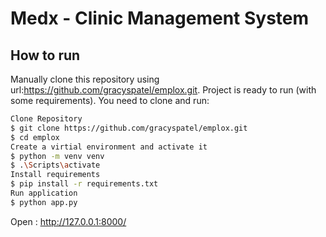 # Medx - Clinic Management System
## How to run

Manually clone this repository using url:https://github.com/gracyspatel/emplox.git.
Project is ready to run (with some requirements). You need to clone and run:

```sh
Clone Repository
$ git clone https://github.com/gracyspatel/emplox.git
$ cd emplox
Create a virtial environment and activate it
$ python -m venv venv
$ .\Scripts\activate
Install requirements
$ pip install -r requirements.txt
Run application
$ python app.py
```

Open : http://127.0.0.1:8000/

